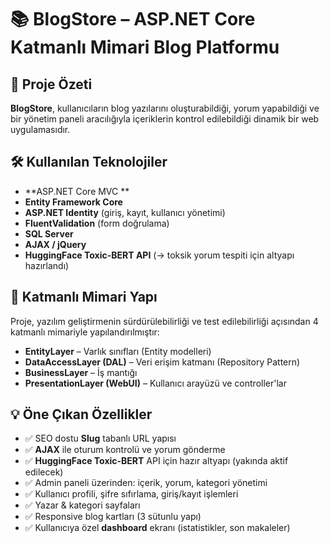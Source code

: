 # 📚 BlogStore – ASP.NET Core Katmanlı Mimari Blog Platformu


## 🚀 Proje Özeti

**BlogStore**, kullanıcıların blog yazılarını oluşturabildiği, yorum yapabildiği ve bir yönetim paneli aracılığıyla içeriklerin kontrol edilebildiği dinamik bir web uygulamasıdır.

## 🛠️ Kullanılan Teknolojiler

- **ASP.NET Core MVC **
- **Entity Framework Core**
- **ASP.NET Identity** (giriş, kayıt, kullanıcı yönetimi)
- **FluentValidation** (form doğrulama)
- **SQL Server**
- **AJAX / jQuery**
- **HuggingFace Toxic-BERT API** (→ toksik yorum tespiti için altyapı hazırlandı)

## 🧩 Katmanlı Mimari Yapı

Proje, yazılım geliştirmenin sürdürülebilirliği ve test edilebilirliği açısından 4 katmanlı mimariyle yapılandırılmıştır:

- **EntityLayer** – Varlık sınıfları (Entity modelleri)
- **DataAccessLayer (DAL)** – Veri erişim katmanı (Repository Pattern)
- **BusinessLayer** – İş mantığı
- **PresentationLayer (WebUI)** – Kullanıcı arayüzü ve controller'lar

## 💡 Öne Çıkan Özellikler

- ✅ SEO dostu **Slug** tabanlı URL yapısı
- ✅ **AJAX** ile oturum kontrolü ve yorum gönderme
- ✅ **HuggingFace Toxic-BERT** API için hazır altyapı (yakında aktif edilecek)
- ✅ Admin paneli üzerinden: içerik, yorum, kategori yönetimi
- ✅ Kullanıcı profili, şifre sıfırlama, giriş/kayıt işlemleri
- ✅ Yazar & kategori sayfaları
- ✅ Responsive blog kartları (3 sütunlu yapı)
- ✅ Kullanıcıya özel **dashboard** ekranı (istatistikler, son makaleler)





